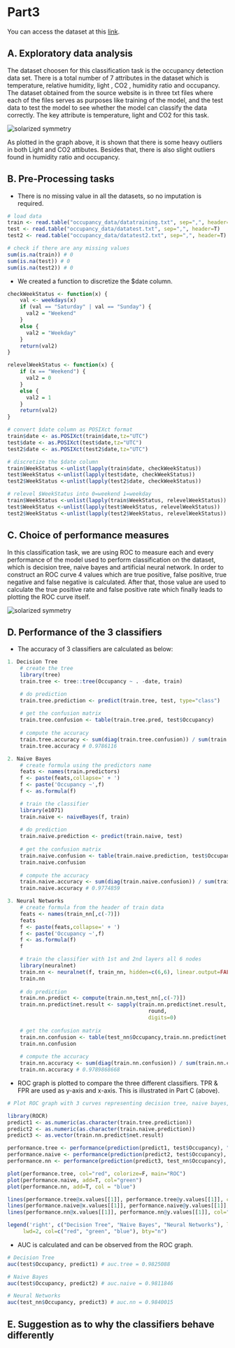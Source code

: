# Part3

You can access the dataset at this [link](https://archive.ics.uci.edu/ml/datasets/Occupancy+Detection+).

## A. Exploratory data analysis

The dataset choosen for this classification task is the occupancy detection data set. There is a total number of 7 attributes in the dataset which is temperature, relative humidity, light , CO2 , humidity ratio and occupancy. The dataset obtained from the source website is in three txt files where each of the files serves as purposes like training of the model, and the test data to test the model to see whether the model can classify the data correctly. The key attribute is temperature, light and CO2 for this task.

![solarized symmetry](https://github.com/TDS3301-DATAMINING/Part3/blob/master/graphs/outliers.PNG)

As plotted in the graph above, it is shown that there is some heavy outliers in both Light and CO2 attibutes. Besides that, there is also slight outliers found in humidity ratio and occupancy. 

## B. Pre-Processing tasks

* There is no missing value in all the datasets, so no imputation is required. 
```R
# load data
train <- read.table("occupancy_data/datatraining.txt", sep=",", header=T)
test <- read.table("occupancy_data/datatest.txt", sep=",", header=T)
test2 <- read.table("occupancy_data/datatest2.txt", sep=",", header=T)

# check if there are any missing values
sum(is.na(train)) # 0
sum(is.na(test)) # 0
sum(is.na(test2)) # 0
```

* We created a function to discretize the $date column.
```R
checkWeekStatus <- function(x) {
    val <- weekdays(x)
    if (val == "Saturday" | val == "Sunday") {
      val2 = "Weekend"
    }
    else {
      val2 = "Weekday"
    }
    return(val2)
}

relevelWeekStatus <- function(x) {
    if (x == "Weekend") {
      val2 = 0
    }
    else {
      val2 = 1
    }
    return(val2)
}

# convert $date column as POSIXct format
train$date <- as.POSIXct(train$date,tz="UTC") 
test$date <- as.POSIXct(test$date,tz="UTC") 
test2$date <- as.POSIXct(test2$date,tz="UTC") 

# discretize the $date column
train$WeekStatus <-unlist(lapply(train$date, checkWeekStatus))
test$WeekStatus <-unlist(lapply(test$date, checkWeekStatus))
test2$WeekStatus <-unlist(lapply(test2$date, checkWeekStatus))

# relevel $WeekStatus into 0=weekend 1=weekday
train$WeekStatus <-unlist(lapply(train$WeekStatus, relevelWeekStatus))
test$WeekStatus <-unlist(lapply(test$WeekStatus, relevelWeekStatus))
test2$WeekStatus <-unlist(lapply(test2$WeekStatus, relevelWeekStatus))
```

## C. Choice of performance measures

In this classification task, we are using ROC to measure each and every performance of the model used to perform classification on the dataset, which is decision tree, naive bayes and artificial neural network. In order to construct an ROC curve 4 values which are true positive, false positive, true negative and false negative is calculated. After that, those value are used to calculate the true positive rate and false positive rate which finally leads to plotting the ROC curve itself.

![solarized symmetry](https://github.com/TDS3301-DATAMINING/Part3/blob/master/graphs/roc.png)


## D. Performance of the 3 classifiers

* The accuracy of 3 classifiers are calculated as below:

```R
1. Decision Tree
    # create the tree
    library(tree)
    train.tree <- tree::tree(Occupancy ~ . -date, train)

    # do prediction
    train.tree.prediction <- predict(train.tree, test, type="class")
    
    # get the confusion matrix
    train.tree.confusion <- table(train.tree.pred, test$Occupancy)
     
    # compute the accuracy
    train.tree.accuracy <- sum(diag(train.tree.confusion)) / sum(train.tree.confusion)
    train.tree.accuracy # 0.9786116

2. Naive Bayes
    # create formula using the predictors name
    feats <- names(train.predictors)
    f <- paste(feats,collapse=' + ')
    f <- paste('Occupancy ~',f)
    f <- as.formula(f)

    # train the classifier
    library(e1071)
    train.naive <- naiveBayes(f, train)
    
    # do prediction
    train.naive.prediction <- predict(train.naive, test)
    
    # get the confusion matrix
    train.naive.confusion <- table(train.naive.prediction, test$Occupancy)
    train.naive.confusion
    
    # compute the accuracy
    train.naive.accuracy <- sum(diag(train.naive.confusion)) / sum(train.naive.confusion)
    train.naive.accuracy # 0.9774859 

3. Neural Networks
    # create formula from the header of train data
    feats <- names(train_nn[,c(-7)])
    feats
    f <- paste(feats,collapse=' + ')
    f <- paste('Occupancy ~',f)
    f <- as.formula(f)
    f

    # train the classifier with 1st and 2nd layers all 6 nodes
    library(neuralnet)
    train.nn <- neuralnet(f, train_nn, hidden=c(6,6), linear.output=FALSE) 
    train.nn
    
    # do prediction
    train.nn.predict <- compute(train.nn,test_nn[,c(-7)])
    train.nn.predict$net.result <- sapply(train.nn.predict$net.result,
                                             round,
                                             digits=0)
    
    # get the confusion matrix
    train.nn.confusion <- table(test_nn$Occupancy,train.nn.predict$net.result)
    train.nn.confusion
                                             
    # compute the accuracy
    train.nn.accuracy <- sum(diag(train.nn.confusion)) / sum(train.nn.confusion)
    train.nn.accuracy # 0.9789868668
```

* ROC graph is plotted to compare the three different classifiers. TPR & FPR are used as y-axis and x-axis. This is illustrated in Part C (above). 
```R
# Plot ROC graph with 3 curves representing decision tree, naive bayes, and neural networks

library(ROCR)
predict1 <- as.numeric(as.character(train.tree.prediction))
predict2 <- as.numeric(as.character(train.naive.prediction))
predict3 <- as.vector(train.nn.predict$net.result)

performance.tree <- performance(prediction(predict1, test$Occupancy), "tpr", "fpr" )
performance.naive <- performance(prediction(predict2, test$Occupancy), "tpr", "fpr" )
performance.nn <- performance(prediction(predict3, test_nn$Occupancy), "tpr", "fpr" )

plot(performance.tree, col="red", colorize=F, main="ROC")
plot(performance.naive, add=T, col="green")
plot(performance.nn, add=T, col = "blue")  

lines(performance.tree@x.values[[1]], performance.tree@y.values[[1]], col="red")
lines(performance.naive@x.values[[1]], performance.naive@y.values[[1]], col="green")
lines(performance.nn@x.values[[1]], performance.nn@y.values[[1]], col="blue")

legend('right', c("Decision Tree", "Naive Bayes", "Neural Networks"), lty=1,
     lwd=2, col=c("red", "green", "blue"), bty="n")
```

* AUC is calculated and can be observed from the ROC graph.
```R
# Decision Tree
auc(test$Occupancy, predict1) # auc.tree = 0.9825088

# Naive Bayes
auc(test$Occupancy, predict2) # auc.naive = 0.9811846

# Neural Networks
auc(test_nn$Occupancy, predict3) # auc.nn = 0.9840015
```

## E. Suggestion as to why the classifiers behave differently 
